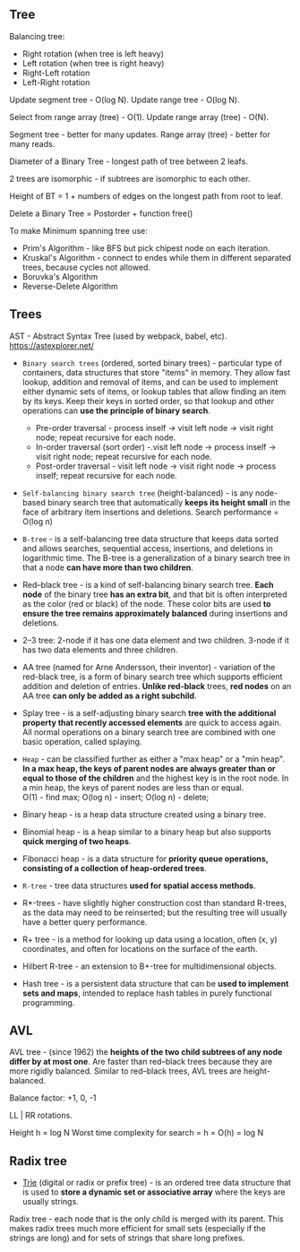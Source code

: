 Tree
-

Balancing tree:

* Right rotation (when tree is left heavy)
* Left rotation (when tree is right heavy)
* Right-Left rotation
* Left-Right rotation

Update segment tree - O(log N).
Update range tree - O(log N).

Select from range array (tree) - O(1).
Update range array (tree) - O(N).

Segment tree - better for many updates.
Range array (tree) - better for many reads.

Diameter of a Binary Tree - longest path of tree between 2 leafs.

2 trees are isomorphic - if subtrees are isomorphic to each other.

Height of BT = 1 + numbers of edges on the longest path from root to leaf.

Delete a Binary Tree = Postorder + function free()

To make Minimum spanning tree use:
* Prim's Algorithm - like BFS but pick chipest node on each iteration.
* Kruskal's Algorithm - connect to endes while them in different separated trees,
  because cycles not allowed.
* Boruvka's Algorithm
* Reverse-Delete Algorithm

## Trees

AST - Abstract Syntax Tree (used by webpack, babel, etc). https://astexplorer.net/

* `Binary search trees` (ordered, sorted binary trees) - particular type of containers,
data structures that store "items" in memory.
They allow fast lookup, addition and removal of items,
and can be used to implement either dynamic sets of items,
or lookup tables that allow finding an item by its keys.
Keep their keys in sorted order, so that lookup and other operations can **use the principle of binary search**.

    * Pre-order traversal - process inself -> visit left node -> visit right node; repeat recursive for each node.
    * In-order traversal (sort order) -.visit left node -> process inself -> visit right node; repeat recursive for each node.
    * Post-order traversal - visit left node -> visit right node -> process inself; repeat recursive for each node.

* `Self-balancing binary search tree` (height-balanced) - is any node-based binary search tree
that automatically **keeps its height small** in the face of arbitrary item insertions and deletions.
Search performance = O(log n)

* `B-tree` - is a self-balancing tree data structure
that keeps data sorted and allows searches,
sequential access, insertions, and deletions in logarithmic time.
The B-tree is a generalization of a binary search tree in that a node **can have more than two children**.

* Red–black tree - is a kind of self-balancing binary search tree.
**Each node** of the binary tree **has an extra bit**,
and that bit is often interpreted as the color (red or black) of the node.
These color bits are used **to ensure the tree remains approximately balanced** during insertions and deletions.

* 2–3 tree:
2-node if it has one data element and two children.
3-node if it has two data elements and three children.

* AA tree (named for Arne Andersson, their inventor) - variation of the red-black tree,
is a form of binary search tree which supports efficient addition and deletion of entries.
**Unlike red-black** trees, **red nodes** on an AA tree **can only be added as a right subchild**.

* Splay tree - is a self-adjusting binary search **tree
with the additional property that recently accessed elements** are quick to access again.
All normal operations on a binary search tree are combined with one basic operation, called splaying.

* `Heap` - can be classified further as either a "max heap" or a "min heap".
**In a max heap, the keys of parent nodes are always greater than or equal
to those of the children** and the highest key is in the root node.
In a min heap, the keys of parent nodes are less than or equal.
<br>O(1) - find max; O(log n) - insert; O(log n) - delete;

* Binary heap - is a heap data structure created using a binary tree.

* Binomial heap - is a heap similar to a binary heap
but also supports **quick merging of two heaps**.

* Fibonacci heap - is a data structure for **priority queue operations,
consisting of a collection of heap-ordered trees**.

* `R-tree` - tree data structures **used for spatial access methods**.

* R*-trees - have slightly higher construction cost than standard R-trees,
as the data may need to be reinserted;
but the resulting tree will usually have a better query performance.

* R+ tree - is a method for looking up data using a location, often (x, y) coordinates,
and often for locations on the surface of the earth.

* Hilbert R-tree - an extension to B+-tree for multidimensional objects.

* Hash tree - is a persistent data structure that can be **used to implement sets and maps**,
intended to replace hash tables in purely functional programming.

## AVL

AVL tree - (since 1962) the **heights of the two child subtrees of any node differ by at most one**.
Are faster than red–black trees because they are more rigidly balanced.
Similar to red–black trees, AVL trees are height-balanced.

Balance factor: +1, 0, -1

LL | RR rotations.

Height h = log N
Worst time complexity for search = h = O(h) = log N

## Radix tree

* [Trie](https://monosnap.com/file/1sTq5fwBiVEvPWakJiGusGK7foFmji) (digital or radix or prefix tree) - is an ordered tree data structure
that is used to **store a dynamic set or associative array** where the keys are usually strings.

Radix tree - each node that is the only child is merged with its parent.
This makes radix trees much more efficient for small sets
(especially if the strings are long) and for sets of strings
that share long prefixes.
